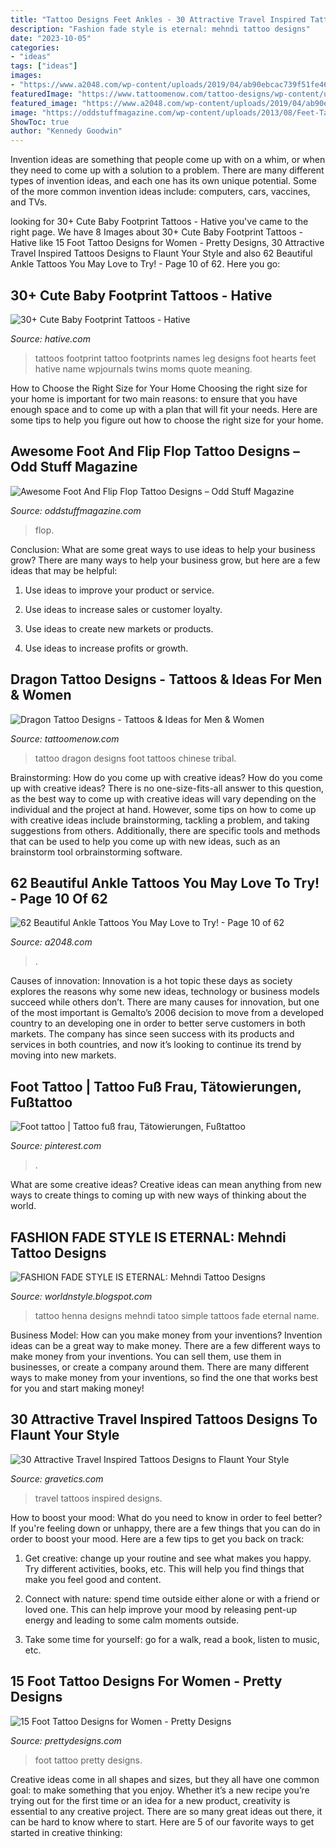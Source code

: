 ```yaml
---
title: "Tattoo Designs Feet Ankles - 30 Attractive Travel Inspired Tattoos Designs To Flaunt Your Style"
description: "Fashion fade style is eternal: mehndi tattoo designs"
date: "2023-10-05"
categories:
- "ideas"
tags: ["ideas"]
images:
- "https://www.a2048.com/wp-content/uploads/2019/04/ab90ebcac739f51fe46d197edcbc1e70.jpg"
featuredImage: "https://www.tattoomenow.com/tattoo-designs/wp-content/uploads/2012/09/dragontattoo.jpg"
featured_image: "https://www.a2048.com/wp-content/uploads/2019/04/ab90ebcac739f51fe46d197edcbc1e70.jpg"
image: "https://oddstuffmagazine.com/wp-content/uploads/2013/08/Feet-Tattoo-Designs-25-532x800.jpg"
ShowToc: true
author: "Kennedy Goodwin"
---
```



Invention ideas are something that people come up with on a whim, or when they need to come up with a solution to a problem. There are many different types of invention ideas, and each one has its own unique potential. Some of the more common invention ideas include: computers, cars, vaccines, and TVs.

	

		
looking for 30+ Cute Baby Footprint Tattoos - Hative you've came to the right page. We have 8 Images about 30+ Cute Baby Footprint Tattoos - Hative like 15 Foot Tattoo Designs for Women - Pretty Designs, 30 Attractive Travel Inspired Tattoos Designs to Flaunt Your Style and also 62 Beautiful Ankle Tattoos You May Love to Try! - Page 10 of 62. Here you go:
		
    
## 30+ Cute Baby Footprint Tattoos - Hative

<img loading=lazy src="https://hative.com/wp-content/uploads/2014/03/baby-footprint-tattoos/21-footprints-with-hearts-and-names.jpg" onerror="this.onerror=null;this.src='https://tse3.mm.bing.net/th?id=OIP.khHV39QADDR8Ae4fL91LqwHaLn&amp;pid=15.1';" alt="30+ Cute Baby Footprint Tattoos - Hative">

_Source: hative.com_

>tattoos footprint tattoo footprints names leg designs foot hearts feet hative name wpjournals twins moms quote meaning. 

	

How to Choose the Right Size for Your Home
Choosing the right size for your home is important for two main reasons: to ensure that you have enough space and to come up with a plan that will fit your needs. Here are some tips to help you figure out how to choose the right size for your home.

    
## Awesome Foot And Flip Flop Tattoo Designs – Odd Stuff Magazine

<img loading=lazy src="https://oddstuffmagazine.com/wp-content/uploads/2013/08/Feet-Tattoo-Designs-25-532x800.jpg" onerror="this.onerror=null;this.src='https://tse1.mm.bing.net/th?id=OIP.2L7xAbbrmlbv4Zq7nIh0yAHaLI&amp;pid=15.1';" alt="Awesome Foot And Flip Flop Tattoo Designs – Odd Stuff Magazine">

_Source: oddstuffmagazine.com_

>flop. 

	

Conclusion: What are some great ways to use ideas to help your business grow?
There are many ways to help your business grow, but here are a few ideas that may be helpful:
1. Use ideas to improve your product or service.

2. Use ideas to increase sales or customer loyalty.

3. Use ideas to create new markets or products.

4. Use ideas to increase profits or growth.

    
## Dragon Tattoo Designs - Tattoos &amp; Ideas For Men &amp; Women

<img loading=lazy src="https://www.tattoomenow.com/tattoo-designs/wp-content/uploads/2012/09/dragontattoo.jpg" onerror="this.onerror=null;this.src='https://tse3.mm.bing.net/th?id=OIP.vW3rDcT1aYjM8Q5v53WMBQHaJ6&amp;pid=15.1';" alt="Dragon Tattoo Designs - Tattoos &amp; Ideas for Men &amp; Women">

_Source: tattoomenow.com_

>tattoo dragon designs foot tattoos chinese tribal. 

	

Brainstorming: How do you come up with creative ideas?
How do you come up with creative ideas?
There is no one-size-fits-all answer to this question, as the best way to come up with creative ideas will vary depending on the individual and the project at hand. However, some tips on how to come up with creative ideas include brainstorming, tackling a problem, and taking suggestions from others. Additionally, there are specific tools and methods that can be used to help you come up with new ideas, such as an brainstorm tool orbrainstorming software.

    
## 62 Beautiful Ankle Tattoos You May Love To Try! - Page 10 Of 62

<img loading=lazy src="https://www.a2048.com/wp-content/uploads/2019/04/ab90ebcac739f51fe46d197edcbc1e70.jpg" onerror="this.onerror=null;this.src='https://tse1.mm.bing.net/th?id=OIP.48ran4xXL6h7mMJI3LIppAHaLu&amp;pid=15.1';" alt="62 Beautiful Ankle Tattoos You May Love to Try! - Page 10 of 62">

_Source: a2048.com_

>. 

	

Causes of innovation:
Innovation is a hot topic these days as society explores the reasons why some new ideas, technology or business models succeed while others don’t. There are many causes for innovation, but one of the most important is Gemalto’s 2006 decision to move from a developed country to an developing one in order to better serve customers in both markets. The company has since seen success with its products and services in both countries, and now it’s looking to continue its trend by moving into new markets.

    
## Foot Tattoo | Tattoo Fuß Frau, Tätowierungen, Fußtattoo

<img loading=lazy src="https://i.pinimg.com/736x/d0/12/6c/d0126cd7b7e83b42f7bb3ce77b077aeb.jpg" onerror="this.onerror=null;this.src='https://tse4.mm.bing.net/th?id=OIP.uq9cOqxNavEj0SoDVpJvwQHaNK&amp;pid=15.1';" alt="Foot tattoo | Tattoo fuß frau, Tätowierungen, Fußtattoo">

_Source: pinterest.com_

>. 

	

What are some creative ideas?
Creative ideas can mean anything from new ways to create things to coming up with new ways of thinking about the world.

    
## FASHION FADE STYLE IS ETERNAL: Mehndi Tattoo Designs

<img loading=lazy src="https://3.bp.blogspot.com/-6s1pxDnMxqg/Tq2aY7tzY8I/AAAAAAAAAkk/0bBCjaVtwnI/s1600/Mehndi-Tattoo-Style.jpg" onerror="this.onerror=null;this.src='https://tse3.mm.bing.net/th?id=OIP.s5I7Iv8E1NDbPzQRnc5e_gHaJ4&amp;pid=15.1';" alt="FASHION FADE STYLE IS ETERNAL: Mehndi Tattoo Designs">

_Source: worldnstyle.blogspot.com_

>tattoo henna designs mehndi tatoo simple tattoos fade eternal name. 

	

Business Model: How can you make money from your inventions?
Invention ideas can be a great way to make money. There are a few different ways to make money from your inventions. You can sell them, use them in businesses, or create a company around them. There are many different ways to make money from your inventions, so find the one that works best for you and start making money!

    
## 30 Attractive Travel Inspired Tattoos Designs To Flaunt Your Style

<img loading=lazy src="http://www.gravetics.com/wp-content/uploads/2017/05/Travel-Inspired-Tattoos-traveltattoos.jpg" onerror="this.onerror=null;this.src='https://tse1.mm.bing.net/th?id=OIP.yTyGJTRYgikZIdKT6xT1YQHaHa&amp;pid=15.1';" alt="30 Attractive Travel Inspired Tattoos Designs to Flaunt Your Style">

_Source: gravetics.com_

>travel tattoos inspired designs. 

	

How to boost your mood: What do you need to know in order to feel better?
If you're feeling down or unhappy, there are a few things that you can do in order to boost your mood. Here are a few tips to get you back on track: 
1. Get creative: change up your routine and see what makes you happy. Try different activities, books, etc. This will help you find things that make you feel good and content. 

2. Connect with nature: spend time outside either alone or with a friend or loved one. This can help improve your mood by releasing pent-up energy and leading to some calm moments outside. 

3. Take some time for yourself: go for a walk, read a book, listen to music, etc.

    
## 15 Foot Tattoo Designs For Women - Pretty Designs

<img loading=lazy src="https://www.prettydesigns.com/wp-content/uploads/2014/10/Pretty-Foot-Tattoo.jpg" onerror="this.onerror=null;this.src='https://tse1.mm.bing.net/th?id=OIP.VQWfiAxE6vEdVPX-N1VoQwHaLH&amp;pid=15.1';" alt="15 Foot Tattoo Designs for Women - Pretty Designs">

_Source: prettydesigns.com_

>foot tattoo pretty designs. 

	

Creative ideas come in all shapes and sizes, but they all have one common goal: to make something that you enjoy. Whether it’s a new recipe you’re trying out for the first time or an idea for a new product, creativity is essential to any creative project. There are so many great ideas out there, it can be hard to know where to start. Here are 5 of our favorite ways to get started in creative thinking: 

